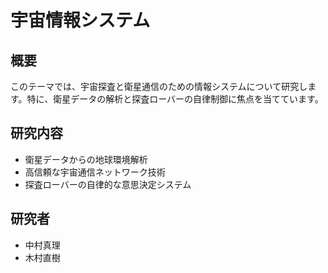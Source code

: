 # 宇宙情報システム

## 概要

このテーマでは、宇宙探査と衛星通信のための情報システムについて研究します。特に、衛星データの解析と探査ローバーの自律制御に焦点を当てています。

## 研究内容

- 衛星データからの地球環境解析
- 高信頼な宇宙通信ネットワーク技術
- 探査ローバーの自律的な意思決定システム

## 研究者

- 中村真理
- 木村直樹 
